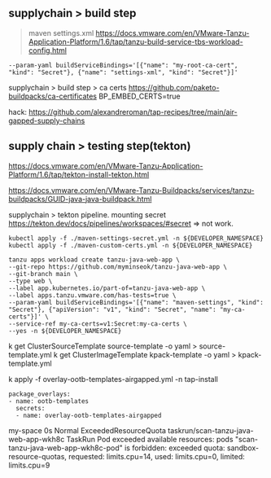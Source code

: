
## supplychain > build step 


> maven settings.xml
https://docs.vmware.com/en/VMware-Tanzu-Application-Platform/1.6/tap/tanzu-build-service-tbs-workload-config.html

```
--param-yaml buildServiceBindings='[{"name": "my-root-ca-cert", "kind": "Secret"}, {"name": "settings-xml", "kind": "Secret"}]'

```
supplychain > build step > ca certs
https://github.com/paketo-buildpacks/ca-certificates
BP_EMBED_CERTS=true

hack: https://github.com/alexandreroman/tap-recipes/tree/main/air-gapped-supply-chains



## supply chain > testing step(tekton)

https://docs.vmware.com/en/VMware-Tanzu-Application-Platform/1.6/tap/tekton-install-tekton.html

https://docs.vmware.com/en/VMware-Tanzu-Buildpacks/services/tanzu-buildpacks/GUID-java-java-buildpack.html

supplychain > tekton pipeline. mounting secret
https://tekton.dev/docs/pipelines/workspaces/#secret => not work.


```
kubectl apply -f ./maven-settings-secret.yml -n ${DEVELOPER_NAMESPACE}
kubectl apply -f ./maven-custom-certs.yml -n ${DEVELOPER_NAMESPACE}

tanzu apps workload create tanzu-java-web-app \
--git-repo https://github.com/myminseok/tanzu-java-web-app \
--git-branch main \
--type web \
--label app.kubernetes.io/part-of=tanzu-java-web-app \
--label apps.tanzu.vmware.com/has-tests=true \
--param-yaml buildServiceBindings='[{"name": "maven-settings", "kind": "Secret"}, {"apiVersion": "v1", "kind": "Secret", "name": "my-ca-certs"}]' \
--service-ref my-ca-certs=v1:Secret:my-ca-certs \
--yes -n ${DEVELOPER_NAMESPACE}
```

k get ClusterSourceTemplate source-template -o yaml > source-template.yml
k get ClusterImageTemplate kpack-template -o yaml > kpack-template.yml


k apply -f overlay-ootb-templates-airgapped.yml -n tap-install
```
package_overlays:
- name: ootb-templates
  secrets:
  - name: overlay-ootb-templates-airgapped
```



my-space    0s          Normal    ExceededResourceQuota          taskrun/scan-tanzu-java-web-app-wkh8c                                                TaskRun Pod exceeded available resources: pods "scan-tanzu-java-web-app-wkh8c-pod" is forbidden: exceeded quota: sandbox-resource-quotas, requested: limits.cpu=14, used: limits.cpu=0, limited: limits.cpu=9